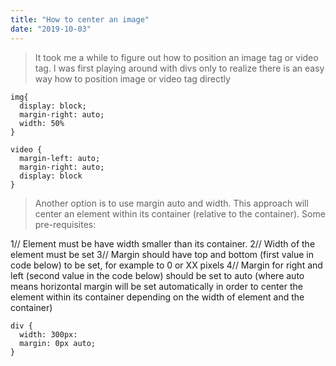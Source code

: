 ```yaml
---
title: "How to center an image"
date: "2019-10-03"
---
```


> It took me a while to figure out how to position an image tag or video tag. I was first playing around with divs only to realize there is an easy way how to position image or video tag directly
```
img{
  display: block;
  margin-right: auto;
  width: 50%
}
```
```
video {
  margin-left: auto;
  margin-right: auto;
  display: block
}
```

> Another option is to use margin auto and width. This approach will center an element within its container (relative to the container). Some pre-requisites: 

1// Element must be have width smaller than its container. 
2// Width of the element must be set
3// Margin should have top and bottom (first value in code below) to be set, for example to 0 or XX pixels
4// Margin for right and left (second value in the code below) should be set to auto (where auto means horizontal margin will be set automatically in order to center the element within its container depending on the width of element and the container)

```
div {
  width: 300px:
  margin: 0px auto;
}
```